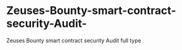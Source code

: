 # Zeuses-Bounty-smart-contract-security-Audit-
Zeuses Bounty smart contract security Audit  full type
